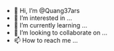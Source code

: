 - 👋 Hi, I’m @Quang37ars
- 👀 I’m interested in ...
- 🌱 I’m currently learning ...
- 💞️ I’m looking to collaborate on ...
- 📫 How to reach me ...

<!---
Quang37ars/Quang37ars is a ✨ special ✨ repository because its `README.md` (this file) appears on your GitHub profile.
You can click the Preview link to take a look at your changes.
--->
